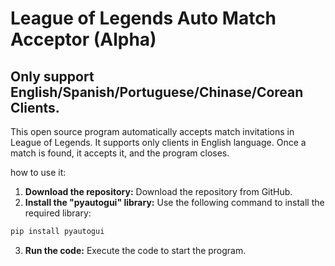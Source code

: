 # League of Legends Auto Match Acceptor (Alpha)

## Only support English/Spanish/Portuguese/Chinase/Corean Clients.

This open source program automatically accepts match invitations in League of Legends. It supports only clients in English language. Once a match is found, it accepts it, and the program closes.

how to use it:

1. **Download the repository:** Download the repository from GitHub.
2. **Install the "pyautogui" library:** Use the following command to install the required library:
```bash
pip install pyautogui
```
3. **Run the code:** Execute the code to start the program.
